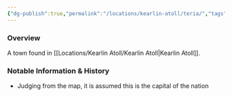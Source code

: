 ```yaml
---
{"dg-publish":true,"permalink":"/locations/kearlin-atoll/teria/","tags":["Location","Unexplored"],"noteIcon":""}
---
```



### Overview
A town found in [[Locations/Kearlin Atoll/Kearlin Atoll\|Kearlin Atoll]].

### Notable Information & History 
- Judging from the map, it is assumed this is the capital of the nation